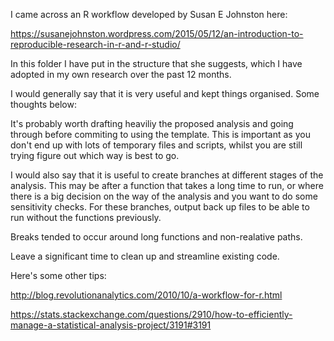 I came across an R workflow developed by Susan E Johnston here:

https://susanejohnston.wordpress.com/2015/05/12/an-introduction-to-reproducible-research-in-r-and-r-studio/

In this folder I have put in the structure that she suggests, which I have adopted in my own research over the past 12 months.

I would generally say that it is very useful and kept things organised. Some thoughts below:

It's probably worth drafting heaviliy the proposed analysis and going through before commiting to using 
the template. This is important as you don't end up with lots of temporary files and scripts, whilst you are still trying 
figure out which way is best to go. 

I would also say that it is useful to create branches at different stages of the analysis. This may be after a function that 
takes a long time to run, or where there is a big decision on the way of the analysis and you want to do some sensitivity checks.
For these branches, output back up files to be able to run without the functions previously. 

Breaks tended to occur around long functions and non-realative paths. 

Leave a significant time to clean up and streamline existing code.  

Here's some other tips:

http://blog.revolutionanalytics.com/2010/10/a-workflow-for-r.html 

https://stats.stackexchange.com/questions/2910/how-to-efficiently-manage-a-statistical-analysis-project/3191#3191

